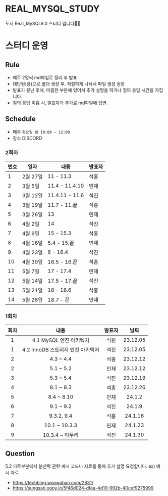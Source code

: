 # REAL_MYSQL_STUDY
도서 Real_MySQL8.0 스터디 입니다✍🏻

# 스터디 운영

## Rule
* 매주 2명씩 md파일로 정리 후 발표
* 대단원(장)으로 폴더 생성 후, 적절하게 나눠서 파일 생성 권장
* 발표가 끝난 후에, 미흡한 부분에 있어서 추가 설명을 하거나 질의 응답 시간을 가집니다.
* 질의 응답 미흡 시, 발표자가 추가로 md파일에 답변.

## Schedule
- 매주  `화요일 밤 10:00 ~ 12:00`  
- 장소 DISCORD

### 2회차
|번호|일자|내용|발표자|
|--|-------|----------|----|
|1|2월 27일|11 - 11.3|석홍|
|2|3월 5일|11.4 - 11.4.10|민재|
|3|3월 12일|11.4.11 - 11.6|석진|
|4|3월 19일|11.7 - 11.끝|석홍|
|5|3월 26일|13|민재|
|6|4월 2일|14|석진|
|7|4월 9일|15 - 15.3|석홍|
|8|4월 16일|5.4 - 15.끝|민재|
|9|4월 23일|6 - 16.4|석진|
|10|4월 30일|16.5 - 16.끝|석홍|
|11|5월 7일|17 - 17.4|민재|
|12|5월 14일|17.5 - 17.끝|석진|
|13|5월 21일|18 - 18.6|석홍|
|14|5월 28일|18.7 - 끝|민재|

### 1회차
|회차|내용|발표자|날짜|
| :---: | :---: | :---: | :---: |
| 1 | 4.1 MySQL 엔진 아키텍처 | 석원 | 23.12.05 |
| 1 | 4.2 InnoDB 스토리지 엔진 아키텍처 | 석진 | 23.12.05 |
| 2 | 4.3 ~ 4.4 | 석홍 | 23.12.12 |
| 2 | 5.1 ~ 5.2 | 민재 | 23.12.12 |
| 3 | 5.3 ~ 5.4 | 석진 | 23.12.19 |
| 4 | 8.1 ~ 8.3 | 석홍 | 23.12.26 |
| 5 | 8.4 ~ 8.10  | 민재 | 24.1.2 |
| 6 | 9.1 ~ 9.2 | 석진 | 24.1.9 |
| 7 | 9.3.2, 9.4  | 석홍 | 24.1.16 |
| 8 | 10.1 ~ 10.3.3  | 민재 | 24.1.23 |
| 9 | 10.3.4 ~ 마무리 | 석진 | 24.1.30 |


## Question
5.2 파트부분에서 분산락 관련 예시 코드나 자료를 통해 추가 설명 요청합니다. 
ex) 예시 자료   
* https://techblog.woowahan.com/2631/
* https://sungsan.oopy.io/5f46d024-dfea-4d10-992b-40cef9275999
